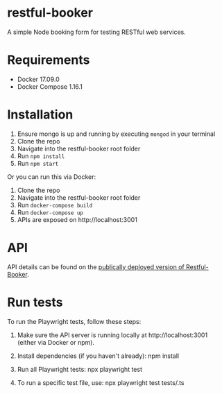 # restful-booker
A simple Node booking form for testing RESTful web services.

# Requirements
- Docker 17.09.0
- Docker Compose 1.16.1

# Installation
1. Ensure mongo is up and running by executing ```mongod``` in your terminal
2. Clone the repo
3. Navigate into the restful-booker root folder
4. Run ```npm install```
5. Run ```npm start```
 
Or you can run this via Docker:
1. Clone the repo
2. Navigate into the restful-booker root folder
3. Run ```docker-compose build```
4. Run ```docker-compose up```
5. APIs are exposed on http://localhost:3001

# API
API details can be found on the [publically deployed version of Restful-Booker](https://restful-booker.herokuapp.com/).


# Run tests

To run the Playwright tests, follow these steps:

1. Make sure the API server is running locally at http://localhost:3001 (either via Docker or npm).

2. Install dependencies (if you haven't already): 
    npm install

3. Run all Playwright tests: 
    npx playwright test

4. To run a specific test file, use:
    npx playwright test tests/<your-test-file>.ts





